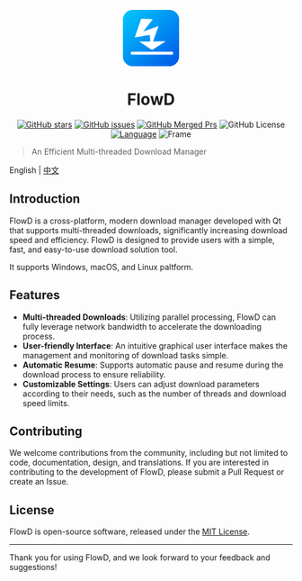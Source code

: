 <p align="center"><img src="src/resources/logo.png" width="100" height="100"></p>
<h1 align="center">FlowD</h1>
<p align="center">
<a href="https://github.com/L-Super/FlowD/stargazers" ><img src="https://img.shields.io/github/stars/L-Super/FlowD?logo=github&style=round-square" alt="GitHub stars"></a>
<a href="https://github.com/L-Super/FlowD/issues" ><img src="https://img.shields.io/github/issues/L-Super/FlowD?logo=github&style=round-square" alt="GitHub issues"></a>
<a href="https://github.com/L-Super/FlowD/pulls?q=is%3Apr+is%3Aclosed"><img src="https://img.shields.io/github/issues-search/L-Super/FlowD?style=flat&logo=github&label=Merged%20PRs&query=is%3Amerged" alt="GitHub Merged Prs"></a>
<a href="https://github.com/L-Super/FlowD/blob/master/LICENSE" style="text-decoration:none"><img src="https://img.shields.io/github/license/L-Super/FlowD?style=round-square&logo=github" alt="GitHub License"></a>
<a href="#" ><img src="https://img.shields.io/badge/Language-C++-blue.svg?" alt="Language"></a>
<a href="#" style="text-decoration:none"><img src="https://img.shields.io/badge/Frame-Qt-purple.svg" alt="Frame"></a>
</p>

> An Efficient Multi-threaded Download Manager

English | [中文](README-zh.md)

## Introduction

FlowD is a cross-platform, modern download manager developed with Qt that supports multi-threaded downloads, significantly increasing download speed and efficiency. FlowD is designed to provide users with a simple, fast, and easy-to-use download solution tool.

It supports Windows, macOS, and Linux paltform.

## Features

- **Multi-threaded Downloads**: Utilizing parallel processing, FlowD can fully leverage network bandwidth to accelerate the downloading process.
- **User-friendly Interface**: An intuitive graphical user interface makes the management and monitoring of download tasks simple.
- **Automatic Resume**: Supports automatic pause and resume during the download process to ensure reliability.
- **Customizable Settings**: Users can adjust download parameters according to their needs, such as the number of threads and download speed limits.

## Contributing

We welcome contributions from the community, including but not limited to code, documentation, design, and translations. If you are interested in contributing to the development of FlowD, please submit a Pull Request or create an Issue.

## License

FlowD is open-source software, released under the [MIT License](LICENSE).

---

Thank you for using FlowD, and we look forward to your feedback and suggestions!